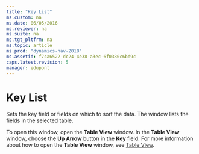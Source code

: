```yaml
---
title: "Key List"
ms.custom: na
ms.date: 06/05/2016
ms.reviewer: na
ms.suite: na
ms.tgt_pltfrm: na
ms.topic: article
ms.prod: "dynamics-nav-2018"
ms.assetid: f7ca6522-dc24-4e38-a3ec-6f0380c6bd9c
caps.latest.revision: 5
manager: edupont
---
```

# Key List
Sets the key field or fields on which to sort the data. The window lists the fields in the selected table.  

 To open this window, open the **Table View** window. In the **Table View** window, choose the **Up Arrow** button in the **Key** field. For more information about how to open the **Table View** window, see [Table View](-$-S_2135-Table-View-$-.md).
